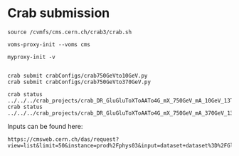 Crab submission
====

    source /cvmfs/cms.cern.ch/crab3/crab.sh

    voms-proxy-init --voms cms

    myproxy-init -v
     
     
    crab submit crabConfigs/crab750GeVto10GeV.py
    crab submit crabConfigs/crab750GeVto370GeV.py
    
    crab status ../../../crab_projects/crab_DR_GluGluToXToAATo4G_mX_750GeV_mA_10GeV_13TeV_Pythia8_FIX_2/
    crab status ../../../crab_projects/crab_DR_GluGluToXToAATo4G_mX_750GeV_mA_370GeV_13TeV_Pythia8_FIX_2/

    
Inputs can be found here:

    https://cmsweb.cern.ch/das/request?view=list&limit=50&instance=prod%2Fphys03&input=dataset+dataset%3D%2FGluGluToXToAATo4G_mX_750GeV_mA_*GeV_Pythia8_FIX_2%2Famassiro*%2F*+status%3D*
    